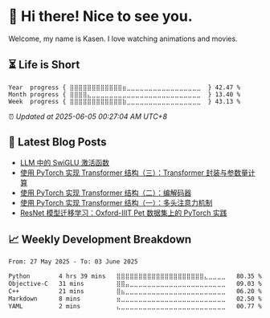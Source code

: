 <h1>👋 Hi there! Nice to see you.</h1>

Welcome, my name is Kasen. I love watching animations and movies.

## ⏳ Life is Short

<!-- Start of Time Progress Bar -->
``` text
Year  progress { ⣿⣿⣿⣿⣿⣿⣿⣿⣿⣿⣿⣿⣶⣀⣀⣀⣀⣀⣀⣀⣀⣀⣀⣀⣀⣀⣀⣀⣀⣀  } 42.47 %
Month progress { ⣿⣿⣿⣿⣄⣀⣀⣀⣀⣀⣀⣀⣀⣀⣀⣀⣀⣀⣀⣀⣀⣀⣀⣀⣀⣀⣀⣀⣀⣀  } 13.40 %
Week  progress { ⣿⣿⣿⣿⣿⣿⣿⣿⣿⣿⣿⣿⣷⣀⣀⣀⣀⣀⣀⣀⣀⣀⣀⣀⣀⣀⣀⣀⣀⣀  } 43.13 %
```

⏰ *Updated at 2025-06-05 00:27:04 AM UTC+8*

<!-- End of Time Progress Bar -->

## 📝 Latest Blog Posts

<!-- BLOG-POST-LIST:START -->
- [LLM 中的 SwiGLU 激活函数](https://blog.imkasen.com/swiglu-activation-function/)
- [使用 PyTorch 实现 Transformer 结构（三）：Transformer 封装与参数量计算](https://blog.imkasen.com/pytorch-transformer-end/)
- [使用 PyTorch 实现 Transformer 结构（二）：编解码器](https://blog.imkasen.com/pytorch-transformer-encoder-decoder/)
- [使用 PyTorch 实现 Transformer 结构（一）：多头注意力机制](https://blog.imkasen.com/pytorch-transformer-mha/)
- [ResNet 模型迁移学习：Oxford-IIIT Pet 数据集上的 PyTorch 实践](https://blog.imkasen.com/pytorch-resnet-transfer-learning/)
<!-- BLOG-POST-LIST:END -->

## 📈 Weekly Development Breakdown

<!--START_SECTION:waka-->

```txt
From: 27 May 2025 - To: 03 June 2025

Python        4 hrs 39 mins   ⣿⣿⣿⣿⣿⣿⣿⣿⣿⣿⣿⣿⣿⣿⣿⣿⣿⣿⣿⣿⣄⣀⣀⣀⣀   80.35 %
Objective-C   31 mins         ⣿⣿⣤⣀⣀⣀⣀⣀⣀⣀⣀⣀⣀⣀⣀⣀⣀⣀⣀⣀⣀⣀⣀⣀⣀   09.03 %
C++           21 mins         ⣿⣦⣀⣀⣀⣀⣀⣀⣀⣀⣀⣀⣀⣀⣀⣀⣀⣀⣀⣀⣀⣀⣀⣀⣀   06.20 %
Markdown      8 mins          ⣶⣀⣀⣀⣀⣀⣀⣀⣀⣀⣀⣀⣀⣀⣀⣀⣀⣀⣀⣀⣀⣀⣀⣀⣀   02.50 %
YAML          2 mins          ⣄⣀⣀⣀⣀⣀⣀⣀⣀⣀⣀⣀⣀⣀⣀⣀⣀⣀⣀⣀⣀⣀⣀⣀⣀   00.77 %
```

<!--END_SECTION:waka-->

